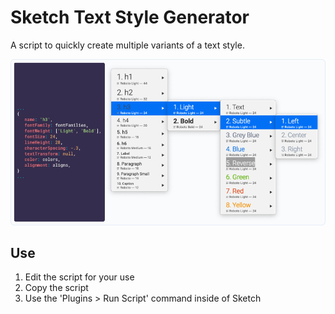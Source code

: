 # Sketch Text Style Generator
A script to quickly create multiple variants of a text style.

![Reference Image](/res/styleTree.png)

## Use
1. Edit the script for your use
2. Copy the script
3. Use the 'Plugins > Run Script' command inside of Sketch
